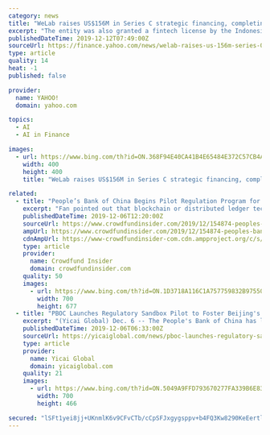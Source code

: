 ```yaml
---
category: news
title: "WeLab raises US$156M in Series C strategic financing, completing the largest fintech fundraising in Greater China in 2019"
excerpt: "The entity was also granted a fintech license by the Indonesian Financial ... Using its proprietary risk management technology and advanced AI capabilities in, WeLab effectively analyzes ..."
publishedDateTime: 2019-12-12T07:49:00Z
sourceUrl: https://finance.yahoo.com/news/welab-raises-us-156m-series-072400654.html
type: article
quality: 14
heat: -1
published: false

provider:
  name: YAHOO!
  domain: yahoo.com

topics:
  - AI
  - AI in Finance

images:
  - url: https://www.bing.com/th?id=ON.368F94E40CA41B4E65484E372C57CB4A
    width: 400
    height: 400
    title: "WeLab raises US$156M in Series C strategic financing, completing the largest fintech fundraising in Greater China in 2019"

related:
  - title: "People’s Bank of China Begins Pilot Regulation Program for Fintech Businesses in Beijing"
    excerpt: "Fan pointed out that blockchain or distributed ledger technology is among at least 17 different categories of Fintech, which also includes cloud-based services and artificial intelligence (AI). These emerging technologies are to be regulated under the newly proposed national standards. Fan remarked (last month): “The financial industry either ..."
    publishedDateTime: 2019-12-06T12:20:00Z
    sourceUrl: https://www.crowdfundinsider.com/2019/12/154874-peoples-bank-of-china-begins-pilot-regulation-program-for-fintech-businesses-in-beijing/
    ampUrl: https://www.crowdfundinsider.com/2019/12/154874-peoples-bank-of-china-begins-pilot-regulation-program-for-fintech-businesses-in-beijing/amp/
    cdnAmpUrl: https://www-crowdfundinsider-com.cdn.ampproject.org/c/s/www.crowdfundinsider.com/2019/12/154874-peoples-bank-of-china-begins-pilot-regulation-program-for-fintech-businesses-in-beijing/amp/
    type: article
    provider:
      name: Crowdfund Insider
      domain: crowdfundinsider.com
    quality: 50
    images:
      - url: https://www.bing.com/th?id=ON.1D3718A116C1A757759832B975504394
        width: 700
        height: 677
  - title: "PBOC Launches Regulatory Sandbox Pilot to Foster Beijing's Fintech Innovation"
    excerpt: "(Yicai Global) Dec. 6 -- The People's Bank of China has launched a pilot program of the so-called regulatory sandbox in Beijing to cultivate talent and bring forth new ideas in the fintech sector. The central bank's program seeks to guide licensed financial institutions to use advanced technologies to improve service quality and operational ..."
    publishedDateTime: 2019-12-06T06:33:00Z
    sourceUrl: https://yicaiglobal.com/news/pboc-launches-regulatory-sandbox-pilot-to-foster-beijing-fintech-innovation
    type: article
    provider:
      name: Yicai Global
      domain: yicaiglobal.com
    quality: 21
    images:
      - url: https://www.bing.com/th?id=ON.5049A9FFD793670277FA339B6E8337B4
        width: 700
        height: 466

secured: "lSFt1yei8jj+UKnmlK6v9CFvCTb/cCpSFJxgygsppv+b4FQ3Kw8290KeEertlVer7/3oYrIbf9vCx7hdjG68TbfOI0tknaJ8v1prNHSEjTtuRTNYkOwSonSxoc7shJH1bz8PUTfsgFLhyvQLo/NF2b2BP+sPZHlUrIViY1j2IGXrlzSyAlw6KVniaGrHg/1fJF3zwdWKoVVbg/y/8CO245PgjQawzwyF6VlSpCD9xpEvziyozAt+/9FBCYRiv6/aMuoNvOgtQm70BQ+AKRqDXA==;7TqITtctsFzH2oXmqdKe5w=="
---
```


